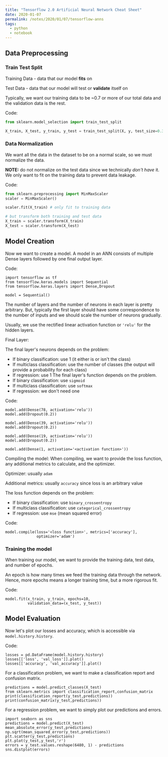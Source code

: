 ```yaml
---
title: "Tensorflow 2.0 Artificial Neural Network Cheat Sheet"
date: 2020-01-07
permalink: /notes/2020/01/07/tensorflow-anns
tags:
  - python
  - notebook
--- 
```


## Data Preprocessing

### Train Test Split

Training Data - data that our model **fits** on

Test Data - data that our model will test or **validate** itself on

Typically, we want our training data to be ~0.7 or more of our total data and the validation data is the rest.

Code:
```python
from sklearn.model_selection import train_test_split

X_train, X_test, y_train, y_test = train_test_split(X, y, test_size=0.3)
```

### Data Normalization

We want all the data in the dataset to be on a normal scale, so we must normalize the data.

**NOTE:** do not normalize on the test data since we technically *don't have* it. We only want to fit on the training data to prevent data leakage.

Code:
```python
from sklearn.preprocessing import MinMaxScaler
scaler = MinMaxScaler()

scaler.fit(X_train) # only fit to training data

# but transform both training and test data
X_train = scaler.transform(X_train)
X_test = scaler.transform(X_test)
```

## Model Creation

Now we want to create a model. A model in an ANN consists of multiple Dense layers followed by one final output layer.

Code:
```
import tensorflow as tf
from tensorflow.keras.models import Sequential
from tensorflow.keras.layers import Dense,Dropout

model = Sequential()
```

The number of layers and the number of neurons in each layer is pretty arbitrary. But, typically the first layer should have some correspondence to the number of inputs and we should scale the number of neurons gradually.

Usually, we use the rectified linear activation function or `'relu'` for the hidden layers.

Final Layer:

The final layer's neurons depends on the problem:
  * If binary classification: use 1 (it either is or isn't the class)
  * If multiclass classification: use the number of classes (the output will provide a probability for each class)
  * If regression: use 1
The final layer's function depends on the problem.
  * If binary classification: use `sigmoid`
  * If multiclass classification: use `softmax`
  * If regression: we don't need one



Code:
```
model.add(Dense(78, activation='relu'))
model.add(Dropout(0.2))

model.add(Dense(39, activation='relu'))
model.add(Dropout(0.2))

model.add(Dense(19, activation='relu'))
model.add(Dropout(0.2))

model.add(Dense(1, activation='<activation function>'))
```

Compiling the model:
When compiling, we want to provide the loss function, any additional metrics to calculate, and the optimizer.

Optimizer: usually `adam`

Additional metrics: usually `accuracy` since loss is an arbitrary value

The loss function depends on the problem:
  * If binary classification: use `binary_crossentropy`
  * If multiclass classification: use `categorical_crossentropy`
  * If regression: use `mse` (mean squared error)

Code:
```
model.compile(loss='<loss function>', metrics=['accuracy'], 
              optimizer='adam')
```

### Training the model
When training our model, we want to provide the training data, test data, and number of epochs.

An epoch is how many times we feed the training data through the network. Hence, more epochs means a longer training time, but a more rigorous fit.

Code:
```
model.fit(x_train, y_train, epochs=10, 
          validation_data=(x_test, y_test))
```

## Model Evaluation
Now let's plot our losses and accuracy, which is accessible via `model.history.history`.

Code:
```
losses = pd.DataFrame(model.history.history)
losses[['loss', 'val_loss']].plot()
losses[['accuracy', 'val_accuracy']].plot()
```
For a classification problem, we want to make a classification report and confusion matrix.

```
predictions = model.predict_classes(X_test)
from sklearn.metrics import classification_report,confusion_matrix
print(classification_report(y_test,predictions))
print(confusion_matrix(y_test,predictions))
```

For a regression problem, we want to simply plot our predictions and errors.

```
import seaborn as sns
predictions = model.predict(X_test)
mean_absolute_error(y_test,predictions)
np.sqrt(mean_squared_error(y_test,predictions))
plt.scatter(y_test,predictions)
plt.plot(y_test,y_test,'r')
errors = y_test.values.reshape(6480, 1) - predictions
sns.distplot(errors)
```

